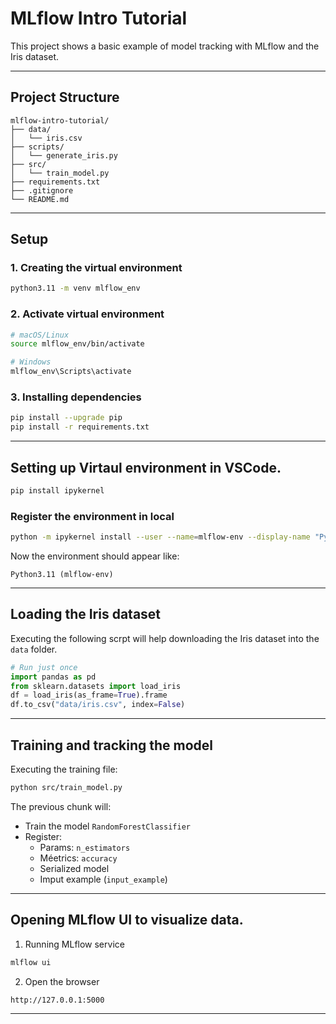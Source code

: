 # MLflow Intro Tutorial

This project shows a basic example of model tracking with MLflow and the Iris dataset.

---

## Project Structure

```
mlflow-intro-tutorial/
├── data/
│   └── iris.csv
├── scripts/
│   └── generate_iris.py
├── src/
│   └── train_model.py
├── requirements.txt
├── .gitignore
└── README.md
```

---

## Setup

### 1. Creating the virtual environment

```bash
python3.11 -m venv mlflow_env
```

### 2. Activate virtual environment

```bash
# macOS/Linux
source mlflow_env/bin/activate

# Windows
mlflow_env\Scripts\activate
```

### 3. Installing dependencies

```bash
pip install --upgrade pip
pip install -r requirements.txt
```

---


## Setting up Virtaul environment in VSCode.

```bash
pip install ipykernel
```

### Register the environment in local

```bash
python -m ipykernel install --user --name=mlflow-env --display-name "Python3.11 (mlflow-env)"
```

Now the environment should appear like:

```
Python3.11 (mlflow-env)
```


---

## Loading the Iris dataset

Executing the following scrpt will help downloading the Iris dataset into the `data` folder.

```python
# Run just once
import pandas as pd
from sklearn.datasets import load_iris
df = load_iris(as_frame=True).frame
df.to_csv("data/iris.csv", index=False)
```

---

## Training and tracking the model

Executing the training file:

```bash
python src/train_model.py
```

The previous chunk will:
- Train the model `RandomForestClassifier`
- Register:
  - Params: `n_estimators`
  - Méetrics: `accuracy`
  - Serialized model
  - Imput example (`input_example`)

---

## Opening MLflow UI to visualize data.

1. Running MLflow service

```bash
mlflow ui
```

2. Open the browser

```
http://127.0.0.1:5000
```

---